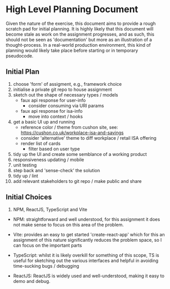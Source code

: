 # High Level Planning Document

Given the nature of the exercise, this document aims to provide a rough scratch pad for initial planning. It is highly likely that this document will become stale as work on the assignment progresses, and as such, this should not be seen as 'documentation' but more as an illustration of a thought-process. In a real-world production environment, this kind of planning would likely take place before starting or in temporary pseudocode.

## Initial Plan

1. choose 'form' of assigment, e.g., framework choice
2. initialise a private git repo to house assignment
3. sketch out the shape of necessary types / models
   - faux api response for user-info
     - consider consuming via URI params
   - faux api response for isa-info
     - move into context / hooks
4. get a basic UI up and running
   - reference color / theme from cushon site, see: https://cushon.co.uk/workplace-isa-and-savings
   - consider 'alternative' theme to diff workplace / retail ISA offering
   - render list of cards
     - filter based on user type
5. tidy up the UI and create some semblance of a working product
6. responsiveness updating / mobile
7. unit testing 
8. step back and 'sense-check' the solution 
9. tidy up / lint 
10. add relevant stakeholders to git repo / make public and share

## Initial Choices
1. NPM, ReactJS, TypeScript and Vite

- NPM: straightforward and well understood, for this assignment it does not make sense to focus on this area of the problem.

- Vite: provides an easy to get started 'create-react-app' which for this an assignment of this nature significantly reduces the problem space, so I can focus on the important parts

- TypeScript: whilst it is likely overkill for something of this scope, TS is useful for sketching out the various interfaces and helpful in avoiding time-sucking bugs / debugging

- ReactJS: ReactJS is widely used and well-understood, making it easy to demo and debug.
